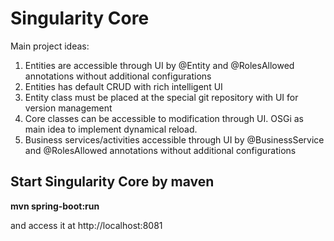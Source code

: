 # Singularity Core
Main project ideas:

1. Entities are accessible through UI by @Entity and @RolesAllowed annotations without additional configurations
2. Entities has default CRUD with rich intelligent UI
3. Entity class must be placed at the special git repository with UI for version management
4. Core classes can be accessible to modification through UI. OSGi as main idea to implement dynamical reload. 
5. Business services/activities accessible through UI by @BusinessService and @RolesAllowed annotations without additional configurations

## Start Singularity Core by maven

__mvn spring-boot:run__
 
and access it at http://localhost:8081
